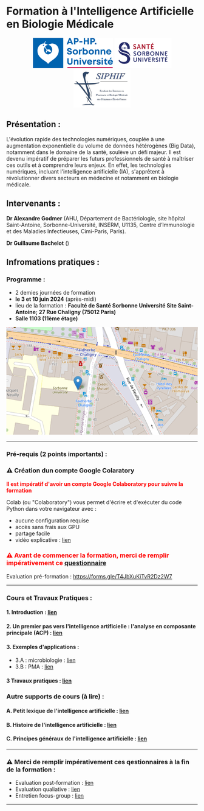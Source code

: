 # Formation à l'Intelligence Artificielle en Biologie Médicale

<p align="center">
  <img src="Images/logo_sorbonne_aphp.jpg" width=ZZ" height="80">
  <img src="Images/SU-sorbonne.webp" width="150" height="80">
  <img src="Images/siphif.jpg" width="150" height="100">
</p>

<p align="center">
  
</p>


## Présentation :
L'évolution rapide des technologies numériques, couplée à une augmentation exponentielle du volume de données hétérogènes (Big Data), notamment dans le domaine de la santé, soulève un défi majeur. Il est devenu impératif de préparer les futurs professionnels de santé à maîtriser ces outils et à comprendre leurs enjeux. En effet, les technologies numériques, incluant l'intelligence artificielle (IA), s'apprêtent à révolutionner divers secteurs en médecine et notamment en biologie médicale.

## Intervenants :
**Dr Alexandre Godmer** (AHU, Département de Bactériologie, site hôpital Saint-Antoine, Sorbonne-Université, INSERM, U1135, Centre d’Immunologie et des Maladies Infectieuses, Cimi-Paris, Paris).

**Dr Guillaume Bachelot** () 

## Infromations pratiques :

### Programme :
- 2 demies journées de formation 
- **le 3 et 10 juin 2024** (après-midi)
- lieu de la formation : **Faculté de Santé Sorbonne Université Site Saint-Antoine; 27 Rue Chaligny (75012 Paris)**
- **Salle 1103 (11ème étage)**
<p align="center">
  <img src="Images/lieuSU.png">
</p>

------------------------------------------------------------------------------------------------------------------------------------------------------

### Pré-requis (2 points importants) :

### ⚠️ Création dun compte Google Colaratory 

  <span style="color: red;"> **Il est impératif d'avoir un compte Google Colaboratory pour suivre la formation** </span>
  
Colab (ou "Colaboratory") vous permet d'écrire et d'exécuter du code Python dans votre navigateur avec :
- aucune configuration requise
- accès sans frais aux GPU
- partage facile
- vidéo explicative : [lien](https://www.youtube.com/watch?v=inN8seMm7UI)

### <span style="color: red;">⚠️ Avant de commencer la formation, merci de remplir impérativement ce [questionnaire](https://forms.gle/T4JbXuKiTvR2Dz2W7) </span>
Evaluation pré-formation : https://forms.gle/T4JbXuKiTvR2Dz2W7

------------------------------------------------------------------------------------------------------------------------------------------------------

### Cours et Travaux Pratiques :

#### 1. Introduction : [lien](Cours/Introduction_IA.pdf)

#### 2. Un premier pas vers l'intelligence artificielle : l'analyse en composante principale (ACP) : [lien](Cours/cours_PCA_ia.pdf)

#### 3. Exemples d'applications :
- 3.A : microbiologie : [lien](Cours/Exemples_application_IA)
- 3.B : PMA : [lien]()

#### 3 Travaux pratiques : [lien]()

### Autre supports de cours (à lire) :

#### A. Petit lexique de l'intelligence artificielle : [lien](Cours/lexiqueIA.md)

#### B. Histoire de l'intelligence artificielle : [lien](Cours/HistoireIA.md)

#### C. Principes généraux de l'intelligence artificielle : [lien](Cours/PGIA.md)

------------------------------------------------------------------------------------------------------------------------------------------------------

### ⚠️ Merci de remplir impérativement ces qestionnaires à la fin de la formation : 

- Evaluation post-formation : [lien](https://forms.gle/BMfgQwdiQMFd1XJZ8)
- Evaluation qualiative : [lien](https://forms.gle/7t5U6ZEfNQ8B6Ax7A)
- Entretien focus-group : [lien](https://forms.gle/EfqNN5AKpHWHXUgZ7)

------------------------------------------------------------------------------------------------------------------------------------------------------
